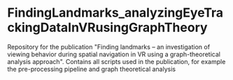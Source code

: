 # FindingLandmarks_analyzingEyeTrackingDataInVRusingGraphTheory
Repository for the publication "Finding landmarks – an investigation of viewing behavior during spatial navigation in VR using a graph-theoretical analysis approach". Contains all scripts used in the publication, for example the pre-processing pipeline and graph theoretical analysis
